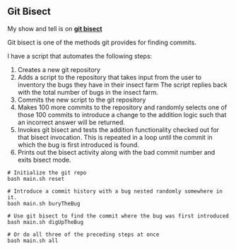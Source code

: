 ## Git Bisect

My show and tell is on **[git bisect](https://git-scm.com/docs/git-bisect)**

Git bisect is one of the methods git provides for finding commits.

I have a script that automates the following steps:

1. Creates a new git repository
2. Adds a script to the repository that takes input from the user to inventory the bugs they have in their insect farm
   The script replies back with the total number of bugs in the insect farm.
3. Commits the new script to the git repository
4. Makes 100 more commits to the repository and randomly selects one of those 100 commits to introduce a change to the addition logic such that an incorrect answer will be returned.
5. Invokes git bisect and tests the addition functionality checked out for that bisect invocation.
   This is repeated in a loop until the commit in which the bug is first introduced is found.
6. Prints out the bisect activity along with the bad commit number and exits bisect mode.

```
# Initialize the git repo
bash main.sh reset

# Introduce a commit history with a bug nested randomly somewhere in it.
bash main.sh buryTheBug

# Use git bisect to find the commit where the bug was first introduced
bash main.sh digUpTheBug

# Or do all three of the preceding steps at once
bash main.sh all
```

